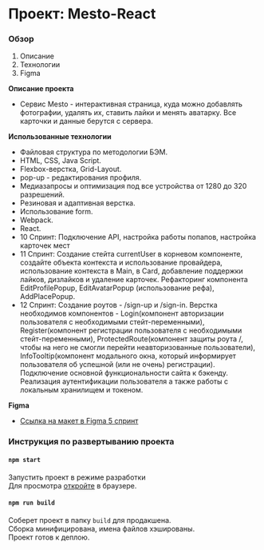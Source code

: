 # Проект: Mesto-React

### Обзор

1. Описание
2. Технологии
3. Figma

**Описание проекта**

* Cервис Mesto - интерактивная страница, куда можно добавлять фотографии, удалять их, ставить лайки и менять аватарку. Все карточки и данные берутся с сервера.

**Использованные технологии**

* Файловая структура по методологии БЭМ.
* HTML, CSS, Java Script.
* Flexbox-верстка, Grid-Layout.
* pop-up - редактирования профиля.
* Медиазапросы и оптимизация под все устройства от 1280 до 320 разрешений.
* Резиновая и адаптивная верстка.
* Использование form.
* Webpack.
* React.
* 10 Спринт: Подключение API, настройка работы попапов, настройка карточек мест
* 11 Спринт: Создание стейта currentUser в корневом компоненте, создайте объекта контекста и использование провайдера,
использование контекста в Main, в Card, добавление поддержки лайков, дизлайков и удаление карточек. Рефакторинг компонента EditProfilePopup,
EditAvatarPopup (использование рефа), AddPlacePopup.
* 12 Спринт: Создание роутов - /sign-up и /sign-in. Верстка необходимов компонентов - Login(компонент авторизации пользователя с необходимыми стейт-переменными), Register(компонент регистрации пользователя с необходимыми стейт-переменными), ProtectedRoute(компонент защиты роута /, чтобы на него не смогли перейти неавторизованные пользователи), InfoTooltip(компонент модального окна, который информирует пользователя об успешной (или не очень) регистрации). Подключение основной функциональности сайта к бэкенду. Реализация аутентификации пользователя а также работы с локальным хранилищем и токеном.

**Figma**
* [Ссылка на макет в Figma 5 спринт](https://www.figma.com/file/5H3gsn5lIGPwzBPby9jAOo/Sprint-14-RU?node-id=0%3A1)

### Инструкция по развертыванию проекта
#### `npm start`

Запустить проект в режиме разработки
<br>
Для просмотра [откройте](http://localhost:3000/sign-up) в браузере.

#### `npm run build`

Соберет проект в папку `build` для продакшена.
<br />
Сборка минифицирована, имена файлов хэшированы.
<br />
Проект готов к деплою.
